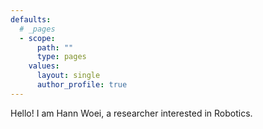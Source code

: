 ```yaml
---
defaults:
  # _pages
  - scope:
      path: ""
      type: pages
    values:
      layout: single
      author_profile: true
---
```


Hello! I am Hann Woei, a researcher interested in Robotics.
